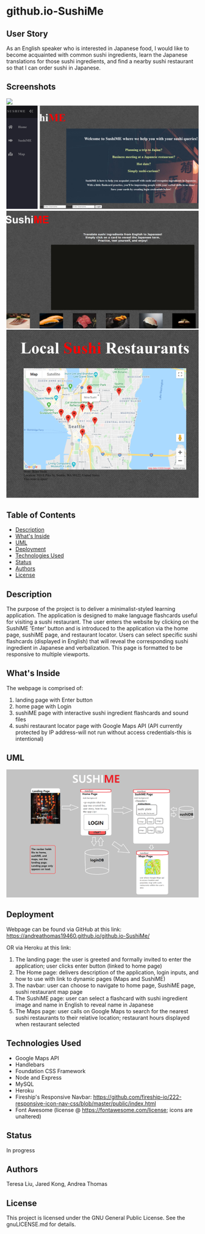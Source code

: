 # github.io-SushiMe

## User Story

As an English speaker who is interested in Japanese food, I would like to become acquainted with common sushi ingredients, learn the Japanese translations for those sushi ingredients, and find a nearby sushi restaurant so that I can order sushi in Japanese.

## Screenshots

<img src = 'public/assets/images/page1.png' width = “200”>
<img src = 'public/assets/images/page2.png' width = “200”>
<img src = 'public/assets/images/page3.png' width = “200”>
<img src = 'public/assets/images/page4.png' width = “200”>

## Table of Contents

* [Description](#description)
* [What's Inside](#what's-inside)
* [UML](#uml)
* [Deployment](#deployment)
* [Technologies Used](#technologies-used)
* [Status](#status)
* [Authors](#authors)
* [License](#license)

## Description

The purpose of the project is to deliver a minimalist-styled learning application. 
The application is designed to make language flashcards useful for visiting a sushi restaurant.
The user enters the website by clicking on the SushiME 'Enter' button and is introduced to the application via the home page, sushiME page, and restaurant locator.
Users can select specific sushi flashcards (displayed in English) that will reveal the corresponding sushi ingredient in Japanese and verbalization.
This page is formatted to be responsive to multiple viewports. 

## What's Inside

The webpage is comprised of:

1. landing page with Enter button
2. home page with Login 
3. sushiME page with interactive sushi ingredient flashcards and sound files
4. sushi restaurant locator page with Google Maps API (API currently protected by IP address-will not run without access credentials-this is intentional)

## UML

<img src = 'public/assets/images/trueUML.png' width = “200”>

## Deployment

Webpage can be found via GitHub at this link: https://andreathomas19460.github.io/github.io-SushiMe/

OR via Heroku at this link: 

1. The landing page: the user is greeted and formally invited to enter the application; user clicks enter button (linked to home page)
2. The Home page: delivers description of the application, login inputs, and how to use with link to dynamic pages (Maps and SushiME)
3. The navbar: user can choose to navigate to home page, SushiME page, sushi restaurant map page
4. The SushiME page: user can select a flashcard with sushi ingredient image and name in English to reveal name in Japanese
5. The Maps page: user calls on Google Maps to search for the nearest sushi restaurants to their relative location; restaurant hours displayed when restaurant selected


## Technologies Used

* Google Maps API
* Handlebars
* Foundation CSS Framework
* Node and Express
* MySQL
* Heroku
* Fireship's Responsive Navbar: https://github.com/fireship-io/222-responsive-icon-nav-css/blob/master/public/index.html
* Font Awesome (license @ https://fontawesome.com/license; icons are unaltered)

## Status

In progress

## Authors

Teresa Liu,
Jared Kong,
Andrea Thomas

## License 

This project is licensed under the GNU General Public License. See the gnuLICENSE.md for details. 